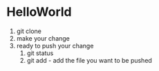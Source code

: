 # HelloWorld

1. git clone
2. make your change
3. ready to push your change
    1. git status
    2. git add - add the file you want to be pushed